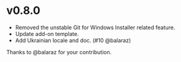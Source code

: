 # v0.8.0

* Removed the unstable Git for Windows Installer related feature.
* Update add-on template.
* Add Ukrainian locale and doc. (#10 @balaraz)

Thanks to @balaraz for your contribution.
